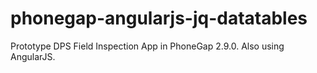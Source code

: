 phonegap-angularjs-jq-datatables
========================

Prototype DPS Field Inspection App in PhoneGap 2.9.0. Also using AngularJS.
